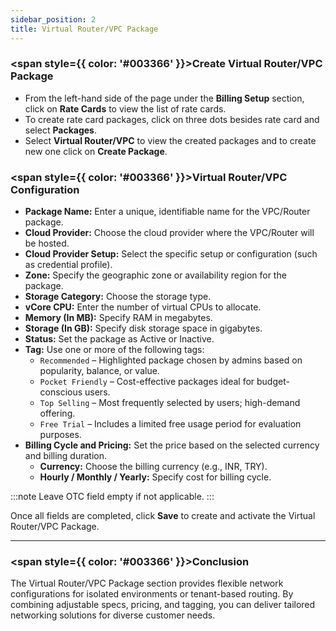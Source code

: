```yaml
---
sidebar_position: 2
title: Virtual Router/VPC Package
---
```


### <span style={{ color: '#003366' }}>Create Virtual Router/VPC Package</span>

- From the left-hand side of the page under the **Billing Setup** section, click on **Rate Cards** to view the list of rate cards.
- To create rate card packages, click on three dots besides rate card and select **Packages**.
- Select **Virtual Router/VPC** to view the created packages and to create new one click on **Create Package**.

### <span style={{ color: '#003366' }}>Virtual Router/VPC Configuration</span>

- **Package Name:** Enter a unique, identifiable name for the VPC/Router package.
- **Cloud Provider:** Choose the cloud provider where the VPC/Router will be hosted.
- **Cloud Provider Setup:** Select the specific setup or configuration (such as credential profile).
- **Zone:** Specify the geographic zone or availability region for the package.
- **Storage Category:** Choose the storage type.
- **vCore CPU:** Enter the number of virtual CPUs to allocate.
- **Memory (In MB):** Specify RAM in megabytes.
- **Storage (In GB):** Specify disk storage space in gigabytes.
- **Status:** Set the package as Active or Inactive.
- **Tag:** Use one or more of the following tags:
    - `Recommended` – Highlighted package chosen by admins based on popularity, balance, or value.
    - `Pocket Friendly` – Cost-effective packages ideal for budget-conscious users.
    - `Top Selling` – Most frequently selected by users; high-demand offering.
    - `Free Trial` – Includes a limited free usage period for evaluation purposes.
- **Billing Cycle and Pricing:** Set the price based on the selected currency and billing duration.
    - **Currency:** Choose the billing currency (e.g., INR, TRY).
    - **Hourly / Monthly / Yearly:** Specify cost for billing cycle.

:::note
Leave OTC field empty if not applicable.
:::

Once all fields are completed, click **Save** to create and activate the Virtual Router/VPC Package.

---

### <span style={{ color: '#003366' }}>Conclusion</span>

The Virtual Router/VPC Package section provides flexible network configurations for isolated environments or tenant-based routing. By combining adjustable specs, pricing, and tagging, you can deliver tailored networking solutions for diverse customer needs.
